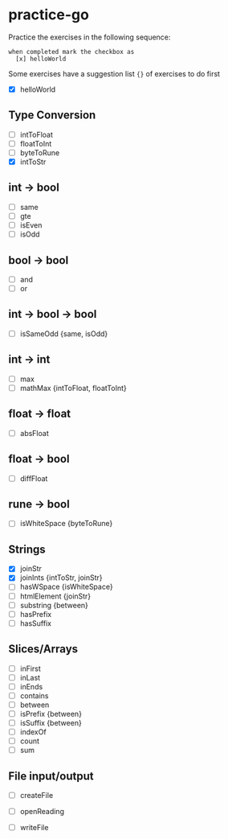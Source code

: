# practice-go

Practice the exercises in the following sequence:

    when completed mark the checkbox as
      [x] helloWorld

Some exercises have a suggestion list `{}` of exercises to do first

- [x] helloWorld

## Type Conversion
- [ ] intToFloat
- [ ] floatToInt
- [ ] byteToRune
- [x] intToStr

## int -> bool
- [ ] same
- [ ] gte
- [ ] isEven
- [ ] isOdd

## bool -> bool
- [ ] and
- [ ] or

## int -> bool -> bool
- [ ] isSameOdd {same, isOdd}

## int -> int
- [ ] max
- [ ] mathMax {intToFloat, floatToInt}

## float -> float
- [ ] absFloat

## float -> bool
- [ ] diffFloat

## rune -> bool
- [ ] isWhiteSpace {byteToRune}

## Strings
- [x] joinStr
- [x] joinInts {intToStr, joinStr}
- [ ] hasWSpace {isWhiteSpace}
- [ ] htmlElement {joinStr}
- [ ] substring {between}
- [ ] hasPrefix 
- [ ] hasSuffix 

## Slices/Arrays
- [ ] inFirst
- [ ] inLast
- [ ] inEnds
- [ ] contains
- [ ] between
- [ ] isPrefix {between}
- [ ] isSuffix {between}
- [ ] indexOf
- [ ] count
- [ ] sum

## File input/output
- [ ] createFile
- [ ] openReading
- [ ] writeFile

